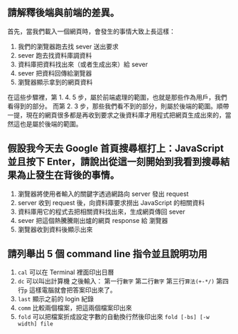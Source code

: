 ## 請解釋後端與前端的差異。

首先，當我們載入一個網頁時，會發生的事情大致上長這樣：
1. 我們的瀏覽器跑去找 sever 送出要求
2. sever 跑去找資料庫調資料
3. 資料庫把資料找出來（或者生成出來）給 sever 
4. sever 把資料回傳給瀏覽器
5. 瀏覽器顯示拿到的網頁資料

在這些步驟裡，第 1. 4. 5 步，屬於前端處理的範圍，也就是那些作為用戶，我們看得到的部分。
而第 2. 3 步，那些我們看不到的部分，則屬於後端的範圍。順帶一提，現在的網頁很多都是再收到要求之後資料庫才用程式把網頁生成出來的，當然這也是屬於後端的範圍。

## 假設我今天去 Google 首頁搜尋框打上：JavaScript 並且按下 Enter，請說出從這一刻開始到我看到搜尋結果為止發生在背後的事情。

1. 瀏覽器將使用者輸入的關鍵字透過網路向 server 發出 request
2. server 收到 request 後，向資料庫要求撈出 JavaScript 的相關資料
3. 資料庫用它的程式去把相關資料找出來，生成網頁傳回 sever
4. sever 把這個熱騰騰剛出爐的網頁 response 給 瀏覽器
5. 瀏覽器收到資料後顯示出來

## 請列舉出 5 個 command line 指令並且說明功用

1. `cal` 可以在 Terminal 裡面印出日曆
2. `dc` 可以叫出計算機
之後輸入：
第一行`數字`
第二行`數字`
第三行`算法(+-*/)`
第四行`p`
這樣電腦就會把答案印出來了。
3. `last` 顯示之前的 login 紀錄
4. `comm` 比較兩個檔案，把這兩個檔案印出來
5. `fold` 可以把檔案折成設定字數的自動換行然後印出來
`fold [-bs] [-w width] file`



